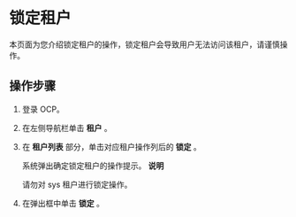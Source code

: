 锁定租户 
=========================

本页面为您介绍锁定租户的操作，锁定租户会导致用户无法访问该租户，请谨慎操作。

操作步骤 
-------------------------

1. 登录 OCP。

   

2. 在左侧导航栏单击 **租户** 。

   

3. 在 **租户列表** 部分，单击对应租户操作列后的 **锁定** 。

   系统弹出确定锁定租户的操作提示。
   **说明**

   

   请勿对 sys 租户进行锁定操作。
   

4. 在弹出框中单击 **锁定** 。

   



